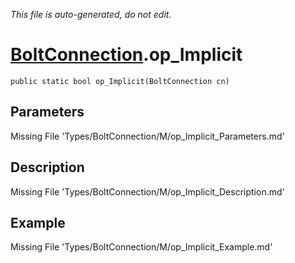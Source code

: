 *This file is auto-generated, do not edit.*

# [BoltConnection](Types/BoltConnection.md).op_Implicit
`public static bool op_Implicit(BoltConnection cn)`
## Parameters
Missing File 'Types/BoltConnection/M/op_Implicit_Parameters.md'
## Description
Missing File 'Types/BoltConnection/M/op_Implicit_Description.md'
## Example
Missing File 'Types/BoltConnection/M/op_Implicit_Example.md'
